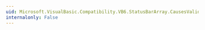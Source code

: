 ```yaml
---
uid: Microsoft.VisualBasic.Compatibility.VB6.StatusBarArray.CausesValidationChanged
internalonly: False
---
```

